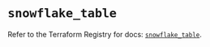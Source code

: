 # `snowflake_table`

Refer to the Terraform Registry for docs: [`snowflake_table`](https://registry.terraform.io/providers/snowflake-labs/snowflake/0.82.0/docs/resources/table).
